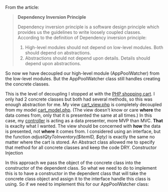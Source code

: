 From the article:

>**Dependency Inversion Principle** 
>
>Dependency inversion principle is a software design principle which provides us the guidelines to write loosely coupled classes. According to the definition of Dependency inversion principle:
>
>    1. High-level modules should not depend on low-level modules. Both should depend on abstractions.
>    2. Abstractions should not depend upon details. Details should depend upon abstractions.

So now we have decoupled our high-level module (AppPoolWatcher) from the low-level modules.  But the AppPoolWatcher class still handles creating the concrete classes.

  This is the level of decoupling I stopped at with the [PHP shopping cart](https://github.com/TheFabulousCube/Abstract-Cart-PHP-). I only had 2 concrete classes but both had several methods, so this was enough abstraction for me.  My view [cart_view.php](https://github.com/TheFabulousCube/Abstract-Cart-PHP-/blob/master/cart_view.php) is completely decoupled from my model [cart_model.php](https://github.com/TheFabulousCube/Abstract-Cart-PHP-/blob/master/cart_model.php).  (The view doesn't know or care **where** the data comes from, only that it is presented the same at all times.)
    In this case, my [controller](https://github.com/TheFabulousCube/Abstract-Cart-PHP-/blob/master/cart.php) is acting as a data presenter, more MVP than MVC.  **That** is exaclty what I wanted.  The view should be concerned with **how** the data is presented, not **where** it comes from.  I considered using an interface, but the function *adjustQtyToInventory($itemID, $qty)* is exactly the same no matter where the cart is stored. An Abstract class allowed me to specify that method for all concrete classes and keep the code DRY.
Constructor Injection 

In this approach we pass the object of the concrete class into the constructor of the dependent class. So what we need to do to implement this is to have a constructor in the dependent class that will take the concrete class object and assign it to the interface handle this class is using. So if we need to implement this for our AppPoolWatcher class:
